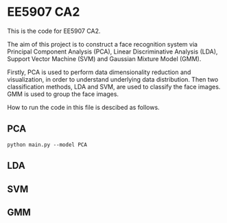 # EE5907 CA2

This is the code for EE5907 CA2.

The aim of this project is to construct a face recognition system via Principal Component Analysis (PCA), Linear Discriminative Analysis (LDA), Support Vector Machine (SVM) and Gaussian Mixture Model (GMM). 

Firstly, PCA is used to perform data dimensionality reduction and visualization, in order to understand underlying data distribution. Then two classification methods, LDA and SVM, are used to classify the face images. GMM is used to group the face images. 

How to run the code in this file is descibed as follows.

## PCA

`python main.py --model PCA`

## LDA



## SVM


## GMM